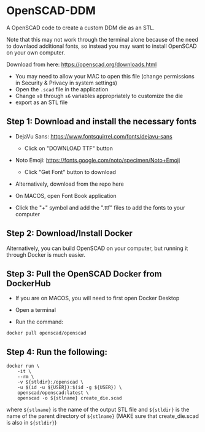 # OpenSCAD-DDM

A OpenSCAD code to create a custom DDM die as an STL.

Note that this may not work through the terminal alone because of the need to downlaod additional fonts, so instead you may want to install OpenSCAD on your own computer.

Download from here: https://openscad.org/downloads.html
- You may need to allow your MAC to open this file (change permissions in Security & Privacy in system settings)
- Open the ```.scad``` file in the application
- Change ```s0``` through ```s6``` variables appropriately to customize the die
- export as an STL file


## Step 1: Download and install the necessary fonts

- DejaVu Sans: https://www.fontsquirrel.com/fonts/dejavu-sans
  - Click on "DOWNLOAD TTF" button
- Noto Emoji: https://fonts.google.com/noto/specimen/Noto+Emoji
  - Click "Get Font" button to download

- Alternatively, download from the repo here
- On MACOS, open Font Book application
- Click the "+" symbol and add the ".ttf" files to add the fonts to your computer

## Step 2: Download/Install Docker

Alternatively, you can build OpenSCAD on your computer, but running it through Docker is much easier.

## Step 3: Pull the OpenSCAD Docker from DockerHub

- If you are on MACOS, you will need to first open Docker Desktop

- Open a terminal

- Run the command:
  
```docker pull openscad/openscad```

## Step 4: Run the following:


```
docker run \
    -it \
    --rm \
    -v ${stldir}:/openscad \
    -u $(id -u ${USER}):$(id -g ${USER}) \
    openscad/openscad:latest \
    openscad -o ${stlname} create_die.scad
```

where ```${stlname}``` is the name of the output STL file and ```${stldir}``` is the name of the parent directory of ```${stlname}``` (MAKE sure that create_die.scad is also in ```${stldir}```)
